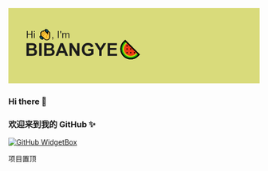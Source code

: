 

![下载](assets/下载.png)
### Hi there 👋
### 欢迎来到我的 GitHub ✨
[![GitHub WidgetBox](https://github-widgetbox.vercel.app/api/profile?username=BIBANGYE&theme=nautilus&data=followers,repositories,stars,commits)](https://github.com/Jurredr/github-widgetbox)

项目置顶

<!--
[![Readme Card](https://github-readme-stats.vercel.app/api/pin/?username=BIBANGYE&repo=WEBUSB)](https://github.com/BIBANGYE/WEBUSB)


[![Readme Card](https://github-readme-stats.vercel.app/api/pin/?username=BIBANGYE&repo=Git-Manual)](https://github.com/BIBANGYE/Git-Manual)
>

<a href="https://github.com/BIBANGYE/WEBUSB">
  <img align="center" src="https://github-readme-stats.vercel.app/api/pin/?username=BIBANGYE&repo=WEBUSB" />
</a>
<a href="https://github.com/BIBANGYE/Git-Manual">
  <img align="center" src="https://github-readme-stats.vercel.app/api/pin/?username=BIBANGYE&repo=Git-Manual" />
</a>

状态

![GitHub stats](https://github-readme-stats.vercel.app/api?username=BIBANGYE&show_icons=true&theme=radical)



热门语言

[![Top Langs](https://github-readme-stats.vercel.app/api/top-langs/?username=BIBANGYE&layout=compact)](https://github.com/BIBANGYE/BIBANGYE)

SKILS

[![GitHub WidgetBox](https://github-widgetbox.vercel.app/api/skills?languages=js,ts,java,php,python,html,css,c,cpp,csharp,swift,rust,ruby,kotlin,erlang,dart,go,scala,elm,bash,r,xml,json,yaml,postgresql,mysql,haskell,powershell,lua,visualbasic,x86,arm,groovy,perl,solidity,fortran,sass,graphql,clojure,clojurescript,markdown)](https://github.com/Jurredr/github-widgetbox)

访客

![visitor badge](https://visitor-badge.glitch.me/badge?page_id=BIBANGYE.visitor-badge&left_color=red&right_color=green)

StackOverflow

[![StackOverflow](https://github-readme-stackoverflow.vercel.app/?userID=18323178&layout=compact&theme=light)](https://stackoverflow.com/users/18323178/bibangye)

奖杯

[![trophy](https://github-profile-trophy.vercel.app/?username=BIBANGYE)](https://github.com/ryo-ma/github-profile-trophy)



